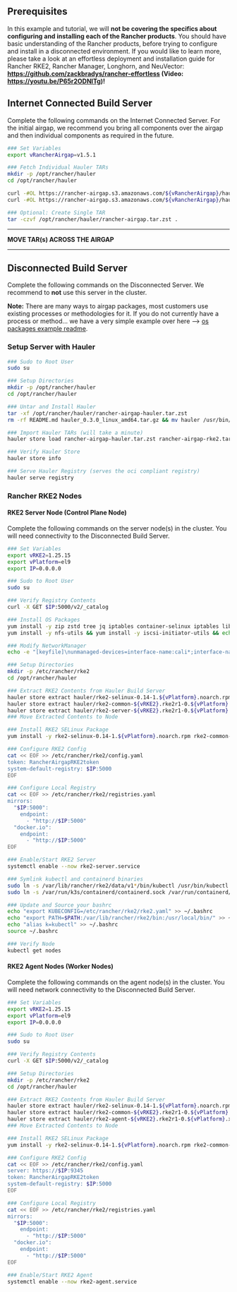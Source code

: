 ## Prerequisites

In this example and tutorial, we will **not be covering the specifics about configuring and installing each of the Rancher products**. You should have basic understanding of the Rancher products, before trying to configure and install in a disconnected environment. If you would like to learn more, please take a look at an effortless deployment and installation guide for Rancher RKE2, Rancher Manager, Longhorn, and NeuVector: **https://github.com/zackbradys/rancher-effortless (Video: https://youtu.be/P65r2ODNlTg)!**

## Internet Connected Build Server

Complete the following commands on the Internet Connected Server. For the initial airgap, we recommend you bring all components over the airgap and then individual components as required in the future.

```bash
### Set Variables
export vRancherAirgap=v1.5.1

### Fetch Individual Hauler TARs
mkdir -p /opt/rancher/hauler
cd /opt/rancher/hauler

curl -#OL https://rancher-airgap.s3.amazonaws.com/${vRancherAirgap}/hauler/hauler/rancher-airgap-hauler.tar.zst
curl -#OL https://rancher-airgap.s3.amazonaws.com/${vRancherAirgap}/hauler/rke2/rancher-airgap-rke2.tar.zst

### Optional: Create Single TAR
tar -czvf /opt/rancher/hauler/rancher-airgap.tar.zst .
```

---

**MOVE TAR(s) ACROSS THE AIRGAP**

---

## Disconnected Build Server

Complete the following commands on the Disconnected Server. We recommend to **not** use this server in the cluster.

**Note:** There are many ways to airgap packages, most customers use existing processes or methodologies for it. If you do not currently have a process or method... we have a very simple example over here --> [os packages example readme](os-packages-example.md).

### Setup Server with Hauler
```bash
### Sudo to Root User
sudo su

### Setup Directories
mkdir -p /opt/rancher/hauler
cd /opt/rancher/hauler

### Untar and Install Hauler
tar -xf /opt/rancher/hauler/rancher-airgap-hauler.tar.zst
rm -rf README.md hauler_0.3.0_linux_amd64.tar.gz && mv hauler /usr/bin/hauler

### Import Hauler TARs (will take a minute)
hauler store load rancher-airgap-hauler.tar.zst rancher-airgap-rke2.tar.zst

### Verify Hauler Store
hauler store info

### Serve Hauler Registry (serves the oci compliant registry)
hauler serve registry
```

### Rancher RKE2 Nodes

#### RKE2 Server Node (Control Plane Node)

Complete the following commands on the server node(s) in the cluster. You will need connectivity to the Disconnected Build Server.

```bash
### Set Variables
export vRKE2=1.25.15
export vPlatform=el9
export IP=0.0.0.0

### Sudo to Root User
sudo su

### Verify Registry Contents
curl -X GET $IP:5000/v2/_catalog

### Install OS Packages
yum install -y zip zstd tree jq iptables container-selinux iptables libnetfilter_conntrack libnfnetlink libnftnl policycoreutils-python-utils cryptsetup
yum install -y nfs-utils && yum install -y iscsi-initiator-utils && echo "InitiatorName=$(/sbin/iscsi-iname)" > /etc/iscsi/initiatorname.iscsi && systemctl enable --now iscsid

### Modify NetworkManager
echo -e "[keyfile]\nunmanaged-devices=interface-name:cali*;interface-name:flannel*" > /etc/NetworkManager/conf.d/rke2-canal.conf

### Setup Directories
mkdir -p /etc/rancher/rke2
cd /opt/rancher/hauler

### Extract RKE2 Contents from Hauler Build Server
hauler store extract hauler/rke2-selinux-0.14-1.${vPlatform}.noarch.rpm:latest
hauler store extract hauler/rke2-common-${vRKE2}.rke2r1-0.${vPlatform}.x86_64.rpm:latest
hauler store extract hauler/rke2-server-${vRKE2}.rke2r1-0.${vPlatform}.x86_64.rpm:latest
### Move Extracted Contents to Node

### Install RKE2 SELinux Package
yum install -y rke2-selinux-0.14-1.${vPlatform}.noarch.rpm rke2-common-${vRKE2}.rke2r1-0.${vPlatform}.x86_64.rpm rke2-server-${vRKE2}.rke2r1-0.${vPlatform}.x86_64.rpm

### Configure RKE2 Config
cat << EOF >> /etc/rancher/rke2/config.yaml
token: RancherAirgapRKE2token
system-default-registry: $IP:5000
EOF

### Configure Local Registry
cat << EOF >> /etc/rancher/rke2/registries.yaml
mirrors:
  "$IP:5000":
    endpoint:
      - "http://$IP:5000"
  "docker.io":
    endpoint:
      - "http://$IP:5000"
EOF

### Enable/Start RKE2 Server
systemctl enable --now rke2-server.service

### Symlink kubectl and containerd binaries
sudo ln -s /var/lib/rancher/rke2/data/v1*/bin/kubectl /usr/bin/kubectl
sudo ln -s /var/run/k3s/containerd/containerd.sock /var/run/containerd/containerd.sock

### Update and Source your bashrc
echo "export KUBECONFIG=/etc/rancher/rke2/rke2.yaml" >> ~/.bashrc
echo "export PATH=$PATH:/var/lib/rancher/rke2/bin:/usr/local/bin/" >> ~/.bashrc
echo "alias k=kubectl" >> ~/.bashrc
source ~/.bashrc

### Verify Node
kubectl get nodes
```

#### RKE2 Agent Nodes (Worker Nodes)

Complete the following commands on the agent node(s) in the cluster. You will need network connectivity to the Disconnected Build Server.

```bash
### Set Variables
export vRKE2=1.25.15
export vPlatform=el9
export IP=0.0.0.0

### Sudo to Root User
sudo su

### Verify Registry Contents
curl -X GET $IP:5000/v2/_catalog

### Setup Directories
mkdir -p /etc/rancher/rke2
cd /opt/rancher/hauler

### Extract RKE2 Contents from Hauler Build Server
hauler store extract hauler/rke2-selinux-0.14-1.${vPlatform}.noarch.rpm:latest
hauler store extract hauler/rke2-common-${vRKE2}.rke2r1-0.${vPlatform}.x86_64.rpm:latest
hauler store extract hauler/rke2-agent-${vRKE2}.rke2r1-0.${vPlatform}.x86_64.rpm:latest
### Move Extracted Contents to Node

### Install RKE2 SELinux Package
yum install -y rke2-selinux-0.14-1.${vPlatform}.noarch.rpm rke2-common-${vRKE2}.rke2r1-0.${vPlatform}.x86_64.rpm rke2-agent-${vRKE2}.rke2r1-0.${vPlatform}.x86_64.rpm

### Configure RKE2 Config
cat << EOF >> /etc/rancher/rke2/config.yaml
server: https://$IP:9345
token: RancherAirgapRKE2token
system-default-registry: $IP:5000
EOF

### Configure Local Registry
cat << EOF >> /etc/rancher/rke2/registries.yaml
mirrors:
  "$IP:5000":
    endpoint:
      - "http://$IP:5000"
  "docker.io":
    endpoint:
      - "http://$IP:5000"
EOF

### Enable/Start RKE2 Agent
systemctl enable --now rke2-agent.service
```